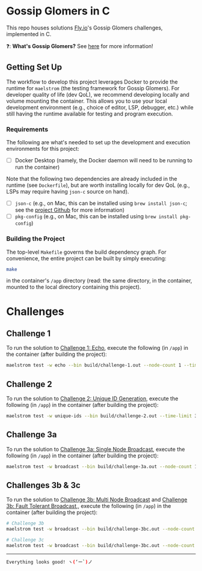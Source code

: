 # Gossip Glomers in C

This repo houses solutions [Fly.io](https://fly.io/)'s Gossip Glomers challenges, implemented in C.

❓: **What's Gossip Glomers?** See [here](https://fly.io/blog/gossip-glomers/) for more information!


## Getting Set Up

The workflow to develop this project leverages Docker to provide the runtime for `maelstrom` (the testing framework for Gossip Glomers). For developer quality of life (dev QoL), we recommend developing locally and volume mounting
the container. This allows you to use your local development environment (e.g., choice of editor, LSP, debugger, etc.) while still having the runtime available for testing and program execution.

### Requirements

The following are what's needed to set up the development and execution environments for this project:

- [ ] Docker Desktop (namely, the Docker daemon will need to be running to run the container)

Note that the following two dependencies are already included in the runtime (see `Dockerfile`), but are worth installing locally for dev QoL (e.g., LSPs may require having `json-c` source on hand).

- [ ] `json-c` (e.g., on Mac, this can be installed using `brew install json-c`; see the [project Github](https://github.com/json-c/json-c) for more information)
- [ ] `pkg-config` (e.g., on Mac, this can be installed using `brew install pkg-config`) 

### Building the Project

The top-level `Makefile` governs the build dependency graph. For convenience, the entire project can be built by simply executing:

```bash
make
```

in the container's `/app` directory (read: the same directory, in the container, mounted to the local directory containing this project).


# Challenges

## Challenge 1

To run the solution to [Challenge 1: Echo](https://fly.io/dist-sys/1/), execute the following (in `/app`) in the container (after building the project):

```bash
maelstrom test -w echo --bin build/challenge-1.out --node-count 1 --time-limit 10
```

## Challenge 2

To run the solution to [Challenge 2: Unique ID Generation](https://fly.io/dist-sys/2/), execute the following (in `/app`) in the container (after building the project):

```bash
maelstrom test -w unique-ids --bin build/challenge-2.out --time-limit 30 --rate 1000 --node-count 3 --availability total --nemesis partition
```

## Challenge 3a

To run the solution to [Challenge 3a: Single Node Broadcast](https://fly.io/dist-sys/3a/), execute the following (in `/app`) in the container (after building the project):

```bash
maelstrom test -w broadcast --bin build/challenge-3a.out --node-count 1 --time-limit 20 --rate 10
```

## Challenges 3b & 3c

To run the solution to [Challenge 3b: Multi Node Broadcast](https://fly.io/dist-sys/3b/) and [Challenge 3b: Fault Tolerant Broadcast](https://fly.io/dist-sys/3c/),, execute the following (in `/app`) in the container (after building the project):

```bash
# Challenge 3b
maelstrom test -w broadcast --bin build/challenge-3bc.out --node-count 5 --time-limit 20 --rate 10

# Challenge 3c
maelstrom test -w broadcast --bin build/challenge-3bc.out --node-count 5 --time-limit 20 --rate 10 --nemesis partition
```

---

```bash
Everything looks good! ヽ(‘ー`)ノ
```
